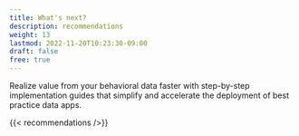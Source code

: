 ```yaml
---
title: What's next?
description: recommendations
weight: 13
lastmod: 2022-11-20T10:23:30-09:00
draft: false
free: true 
---
```



Realize value from your behavioral data faster with step-by-step implementation guides that simplify and accelerate the deployment of best practice data apps.

{{< recommendations />}}